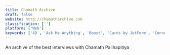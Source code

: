 ```yaml
---
title: Chamath Archive
draft: false 
website: http://chamatharchive.com
classification: ['']
platform: ['Web']
keywords: ['4D', 'Ask Me Anything', 'Boost', 'Cards by JotForm', 'Connected Heroes', 'Digg Dialog', 'Guacamole UI kit by Avocode', 'Learn X in Y minutes', 'Matter', 'NonTechTech Beta', 'Pathrise', 'Pundit', 'Quora Video', 'Quora Writing Sessions', 'Thinkful', 'Touch N Go', 'Tumbleweed', 'Whale', 'Wisdo', 'YAM', 'interviews.tech', 'mkdev.me', 'yes.no']
---
```

An archive of the best interviews with Chamath Palihapitiya